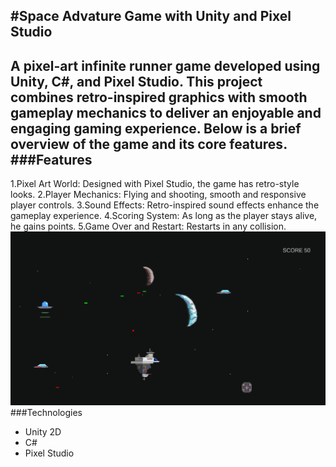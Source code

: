 #Space Advature Game with Unity and Pixel Studio
---
A pixel-art infinite runner game developed using Unity, C#, and Pixel Studio. This project combines retro-inspired graphics with smooth gameplay mechanics to deliver an enjoyable and engaging gaming experience. Below is a brief overview of the game and its core features.
###Features
---
1.Pixel Art World: Designed with Pixel Studio, the game has retro-style looks.
2.Player Mechanics: Flying and shooting, smooth and responsive player controls.
3.Sound Effects: Retro-inspired sound effects enhance the gameplay experience.
4.Scoring System: As long as the player stays alive, he gains points.
5.Game Over and Restart: Restarts in any collision.
![GamePlaySS](Assets/Others/GamePlaySS.png)
###Technologies
- Unity 2D
- C#
- Pixel Studio
